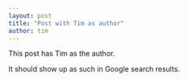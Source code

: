```yaml
---
layout: post
title: "Post with Tim as author"
author: tim
---
```


This post has Tim as the author.

It should show up as such in Google search results.
